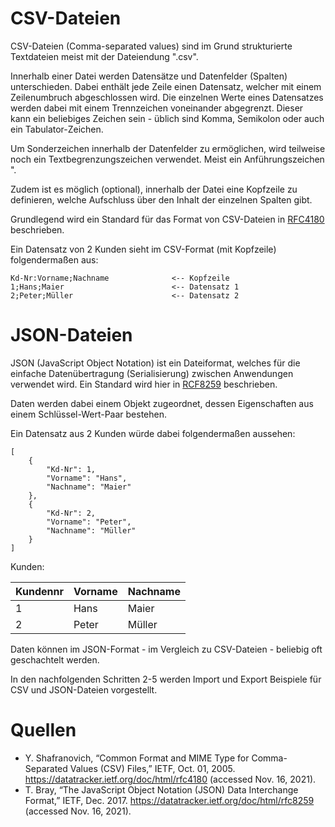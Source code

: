 # CSV-Dateien
CSV-Dateien (Comma-separated values) sind im Grund strukturierte Textdateien meist mit der Dateiendung ".csv".

Innerhalb einer Datei werden Datensätze und Datenfelder (Spalten) unterschieden. Dabei enthält jede Zeile einen Datensatz, welcher mit einem Zeilenumbruch abgeschlossen wird. Die einzelnen Werte eines Datensatzes werden dabei mit einem Trennzeichen voneinander abgegrenzt. Dieser kann ein beliebiges Zeichen sein - üblich sind Komma, Semikolon oder auch ein Tabulator-Zeichen. 

Um Sonderzeichen innerhalb der Datenfelder zu ermöglichen, wird teilweise noch ein Textbegrenzungszeichen verwendet. Meist ein Anführungszeichen ".

Zudem ist es möglich (optional), innerhalb der Datei eine Kopfzeile zu definieren, welche Aufschluss über den Inhalt der einzelnen Spalten gibt.

Grundlegend wird ein Standard für das Format von CSV-Dateien in [RFC4180](https://datatracker.ietf.org/doc/html/rfc4180) beschrieben.

Ein Datensatz von 2 Kunden sieht im CSV-Format (mit Kopfzeile) folgendermaßen aus:

```
Kd-Nr:Vorname;Nachname              <-- Kopfzeile
1;Hans;Maier                        <-- Datensatz 1
2;Peter;Müller                      <-- Datensatz 2
```

# JSON-Dateien
JSON (JavaScript Object Notation) ist ein Dateiformat, welches für die einfache Datenübertragung (Serialisierung) zwischen Anwendungen verwendet wird. Ein Standard wird hier in [RCF8259](https://tools.ietf.org/pdf/rfc8259.pdf) beschrieben.

Daten werden dabei einem Objekt zugeordnet, dessen Eigenschaften aus einem Schlüssel-Wert-Paar bestehen.

Ein Datensatz aus 2 Kunden würde dabei folgendermaßen aussehen:

```
[
    {
        "Kd-Nr": 1,
        "Vorname": "Hans",
        "Nachname": "Maier"
    },
    {
        "Kd-Nr": 2,
        "Vorname": "Peter",
        "Nachname": "Müller"
    }
]
```

Kunden:

| Kundennr | Vorname | Nachname |
| -------- | ------- | -------- |
| 1        | Hans    | Maier    |
| 2        | Peter   | Müller   |

Daten können im JSON-Format - im Vergleich zu CSV-Dateien - beliebig oft geschachtelt werden.

In den nachfolgenden Schritten 2-5 werden Import und Export Beispiele für CSV und JSON-Dateien vorgestellt.

# Quellen
- Y. Shafranovich, “Common Format and MIME Type for Comma-Separated Values (CSV) Files,” IETF, Oct. 01, 2005. https://datatracker.ietf.org/doc/html/rfc4180 (accessed Nov. 16, 2021).
- T. Bray, “The JavaScript Object Notation (JSON) Data Interchange Format,” IETF, Dec. 2017. https://datatracker.ietf.org/doc/html/rfc8259 (accessed Nov. 16, 2021).